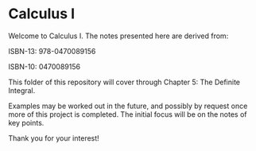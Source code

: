 # Calculus I

Welcome to Calculus I. The notes presented here are derived from:

ISBN-13: 978-0470089156

ISBN-10: 0470089156

This folder of this repository will cover through Chapter 5: The Definite Integral.

Examples may be worked out in the future, and possibly by request once more of this project is completed. The initial focus will be on the notes of key points.

Thank you for your interest!
